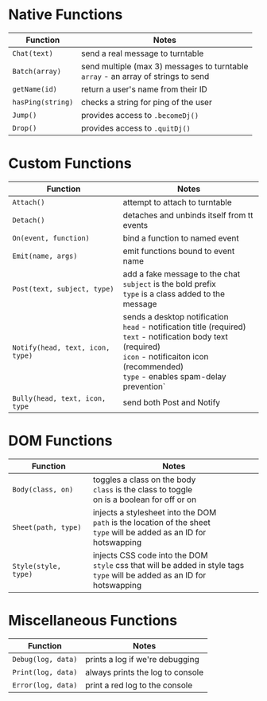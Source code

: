 # Native Functions

Function | Notes
-------- | -----
`Chat(text)` | send a real message to turntable
`Batch(array)` | send multiple (max 3) messages to turntable<br />`array` - an array of strings to send
`getName(id)` | return a user's name from their ID
`hasPing(string)` | checks a string for ping of the user
`Jump()` | provides access to `.becomeDj()`
`Drop()` | provides access to `.quitDj()`

# Custom Functions

Function | Notes
-------- | -----
`Attach()` | attempt to attach to turntable
`Detach()` | detaches and unbinds itself from tt events
`On(event, function)` | bind a function to named event
`Emit(name, args)` | emit functions bound to event name
`Post(text, subject, type)` | add a fake message to the chat<br />`subject` is the bold prefix<br />`type` is a class added to the message
`Notify(head, text, icon, type)` | sends a desktop notification<br />`head` - notification title (required) <br />`text` - notification body text (required)<br />`icon` - notificaiton icon (recommended)<br />`type` - enables spam-delay prevention`
`Bully(head, text, icon, type` | send both Post and Notify

# DOM Functions

Function | Notes
-------- | -----
`Body(class, on)` | toggles a class on the body<br />`class` is the class to toggle<br />on is a boolean for off or on
`Sheet(path, type)` | injects a stylesheet into the DOM<br />`path` is the location of the sheet<br />`type` will be added as an ID for hotswapping
`Style(style, type)` | injects CSS code into the DOM<br />`style` css that will be added in style tags<br />`type` will be added as an ID for hotswapping

# Miscellaneous Functions

Function | Notes
-------- | -----
`Debug(log, data)` | prints a log if we're debugging
`Print(log, data)` | always prints the log to console
`Error(log, data)` | print a red log to the console